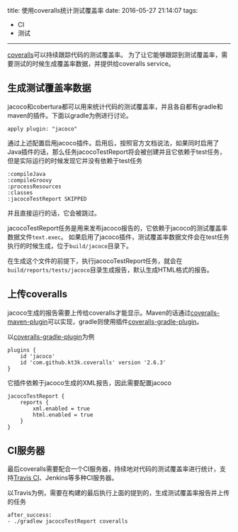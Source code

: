 title: 使用coveralls统计测试覆盖率
date: 2016-05-27 21:14:07
tags:
- CI
- 测试
---

[coveralls]可以持续跟踪代码的测试覆盖率。 为了让它能够跟踪到测试覆盖率，需要测试的时候生成覆盖率数据，并提供给coveralls service。

<!-- more -->

## 生成测试覆盖率数据

jacoco和cobertura都可以用来统计代码的测试覆盖率，并且各自都有gradle和maven的插件。下面以gradle为例进行讨论。

```
apply plugin: "jacoco"
```

通过上述配置启用jacoco插件。启用后，按照官方文档说法，如果同时启用了Java插件的话，那么任务jacocoTestReport将会被创建并且它依赖于test任务，但是实际运行的时候发现它并没有依赖于test任务

```
:compileJava
:compileGroovy
:processResources
:classes
:jacocoTestReport SKIPPED
```

并且直接运行的话，它会被跳过。

jacocoTestReport任务是用来发布jacoco报告的，它依赖于jacoco的测试覆盖率数据文件`text.exec`。 如果启用了jacoco插件，测试覆盖率数据文件会在test任务执行的时候生成，位于`build/jacoco`目录下。

在生成这个文件的前提下，执行jacocoTestReport任务，就会在`build/reports/tests/jacoco`目录生成报告，默认生成HTML格式的报告。

## 上传coveralls

jacoco生成的报告需要上传给coveralls才能显示。Maven的话通过[coveralls-maven-plugin]可以实现，gradle则使用插件[coveralls-gradle-plugin]。

以[coveralls-gradle-plugin]为例

```
plugins {
    id 'jacoco'
    id 'com.github.kt3k.coveralls' version '2.6.3'
}
```

它插件依赖于jacoco生成的XML报告，因此需要配置jacoco

```
jacocoTestReport {
	reports {
		xml.enabled = true
		html.enabled = true
	}
}
```

## CI服务器

最后coveralls需要配合一个CI服务器，持续地对代码的测试覆盖率进行统计，支持[Travis CI]、Jenkins等多种CI服务器。

以Travis为例，需要在构建的最后执行上面的提到的，生成测试覆盖率报告并上传的任务

```
after_success:
- ./gradlew jacocoTestReport coveralls
````


[coveralls]: https://coveralls.io/
[coveralls-maven-plugin]: https://github.com/trautonen/coveralls-maven-plugin
[coveralls-gradle-plugin]: https://github.com/kt3k/coveralls-gradle-plugin
[Travis CI]: https://travis-ci.org/
